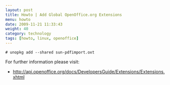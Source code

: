 ```yaml
---
layout: post
title: Howto | Add Global OpenOffice.org Extensions
menu: howto
date: 2009-11-21 11:33:43
weight: 40
category: technology
tags: [howto, linux, openoffice]
---
```


    # unopkg add --shared sun-pdfimport.oxt

For further information please visit:

   * http://api.openoffice.org/docs/DevelopersGuide/Extensions/Extensions.xhtml

